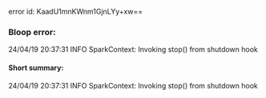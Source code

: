 error id: KaadU1mnKWnm1GjnLYy+xw==
### Bloop error:

24/04/19 20:37:31 INFO SparkContext: Invoking stop() from shutdown hook
#### Short summary: 

24/04/19 20:37:31 INFO SparkContext: Invoking stop() from shutdown hook